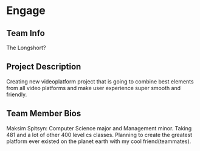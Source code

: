 # Engage
## Team Info
The Longshort?
## Project Description
Creating new videoplatform project that is going to combine best elements from all video platforms and make user experience super smooth and friendly.
## Team Member Bios
Maksim Spitsyn: Computer Science major and Management minor. Taking 481 and a lot of other 400 level cs classes. Planning to create the greatest platform ever existed on the planet earth with my cool friend(teammates). 

